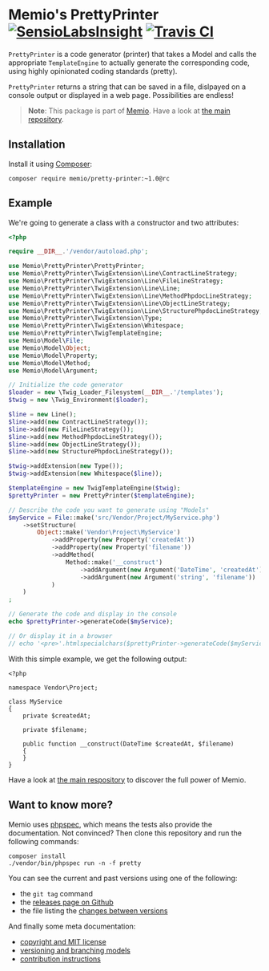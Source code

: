 # Memio's PrettyPrinter [![SensioLabsInsight](https://insight.sensiolabs.com/projects/c8194cd1-0f80-4bce-9ab2-8368db5411b3/mini.png)](https://insight.sensiolabs.com/projects/c8194cd1-0f80-4bce-9ab2-8368db5411b3) [![Travis CI](https://travis-ci.org/memio/pretty-printer.png)](https://travis-ci.org/memio/pretty-printer)

`PrettyPrinter` is a code generator (printer) that takes a Model and calls the
appropriate `TemplateEngine` to actually generate the corresponding code,
using highly opinionated coding standards (pretty).

`PrettyPrinter` returns a string that can be saved in a file, dislpayed on a
console output or displayed in a web page. Possibilities are endless!

> **Note**: This package is part of [Memio](http://memio.github.io/memio).
> Have a look at [the main repository](http://github.com/memio/memio).

## Installation

Install it using [Composer](https://getcomposer.org/download):

    composer require memio/pretty-printer:~1.0@rc

## Example

We're going to generate a class with a constructor and two attributes:

```php
<?php

require __DIR__.'/vendor/autoload.php';

use Memio\PrettyPrinter\PrettyPrinter;
use Memio\PrettyPrinter\TwigExtension\Line\ContractLineStrategy;
use Memio\PrettyPrinter\TwigExtension\Line\FileLineStrategy;
use Memio\PrettyPrinter\TwigExtension\Line\Line;
use Memio\PrettyPrinter\TwigExtension\Line\MethodPhpdocLineStrategy;
use Memio\PrettyPrinter\TwigExtension\Line\ObjectLineStrategy;
use Memio\PrettyPrinter\TwigExtension\Line\StructurePhpdocLineStrategy;
use Memio\PrettyPrinter\TwigExtension\Type;
use Memio\PrettyPrinter\TwigExtension\Whitespace;
use Memio\PrettyPrinter\TwigTemplateEngine;
use Memio\Model\File;
use Memio\Model\Object;
use Memio\Model\Property;
use Memio\Model\Method;
use Memio\Model\Argument;

// Initialize the code generator
$loader = new \Twig_Loader_Filesystem(__DIR__.'/templates');
$twig = new \Twig_Environment($loader);

$line = new Line();
$line->add(new ContractLineStrategy());
$line->add(new FileLineStrategy());
$line->add(new MethodPhpdocLineStrategy());
$line->add(new ObjectLineStrategy());
$line->add(new StructurePhpdocLineStrategy());

$twig->addExtension(new Type());
$twig->addExtension(new Whitespace($line));

$templateEngine = new TwigTemplateEngine($twig);
$prettyPrinter = new PrettyPrinter($templateEngine);

// Describe the code you want to generate using "Models"
$myService = File::make('src/Vendor/Project/MyService.php')
    ->setStructure(
        Object::make('Vendor\Project\MyService')
            ->addProperty(new Property('createdAt'))
            ->addProperty(new Property('filename'))
            ->addMethod(
                Method::make('__construct')
                    ->addArgument(new Argument('DateTime', 'createdAt'))
                    ->addArgument(new Argument('string', 'filename'))
            )
    )
;

// Generate the code and display in the console
echo $prettyPrinter->generateCode($myService);

// Or display it in a browser
// echo '<pre>'.htmlspecialchars($prettyPrinter->generateCode($myService)).'</pre>';
```

With this simple example, we get the following output:

```
<?php

namespace Vendor\Project;

class MyService
{
    private $createdAt;

    private $filename;

    public function __construct(DateTime $createdAt, $filename)
    {
    }
}
```

Have a look at [the main respository](http://github.com/memio/memio) to discover the full power of Memio.

## Want to know more?

Memio uses [phpspec](http://phpspec.net/), which means the tests also provide the documentation.
Not convinced? Then clone this repository and run the following commands:

    composer install
    ./vendor/bin/phpspec run -n -f pretty

You can see the current and past versions using one of the following:

* the `git tag` command
* the [releases page on Github](https://github.com/memio/memio/releases)
* the file listing the [changes between versions](CHANGELOG.md)

And finally some meta documentation:

* [copyright and MIT license](LICENSE)
* [versioning and branching models](VERSIONING.md)
* [contribution instructions](CONTRIBUTING.md)
